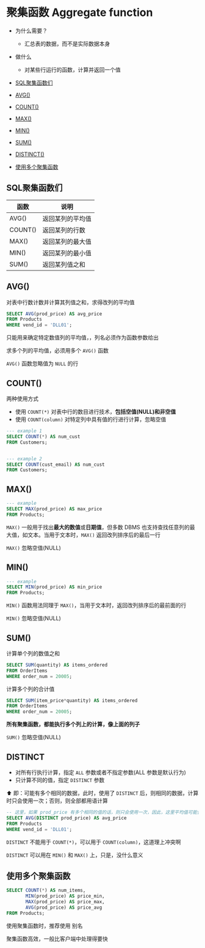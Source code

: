 # 聚集函数 Aggregate function

- 为什么需要？
	- 汇总表的数据，而不是实际数据本身

- 做什么
	- 对某些行运行的函数，计算并返回一个值

- [SQL聚集函数们](#sql聚集函数们)
- [AVG()](#avg)
- [COUNT()](#count)
- [MAX()](#max)
- [MIN()](#min)
- [SUM()](#sum)
- [DISTINCT()](#distinct)
- [使用多个聚集函数](#使用多个聚集函数)

## SQL聚集函数们

函数 | 说明
---- | ----
AVG() | 返回某列的平均值
COUNT() | 返回某列的行数
MAX() |	 返回某列的最大值
MIN() | 返回某列的最小值
SUM() |	返回某列值之和

## AVG()

对表中行数计数并计算其列值之和，求得改列的平均值

```sql
SELECT AVG(prod_price) AS avg_price
FROM Products
WHERE vend_id = 'DLL01';
```

只能用来确定特定数值列的平均值，，列名必须作为函数参数给出

求多个列的平均值，必须用多个 `AVG()` 函数

`AVG()` 函数忽略值为 `NULL` 的行

## COUNT()

两种使用方式

- 使用 `COUNT(*)` 对表中行的数目进行技术，**包括空值(NULL)和非空值**
- 使用 `COUNT(column)` 对特定列中具有值的行进行计算，忽略空值


```sql
--- example 1
SELECT COUNT(*) AS num_cust
FROM Customers;


--- example 2
SELECT COUNT(cust_email) AS num_cust
FROM Customers;
```

## MAX()

```sql
--- example
SELECT MAX(prod_price) AS max_price
FROM Products;
```

`MAX()` 一般用于找出**最大的数值**或**日期值**，但多数 DBMS 也支持查找任意列的最大值，如文本。当用于文本时，`MAX()` 返回改列排序后的最后一行

`MAX()` 忽略空值(NULL)


## MIN()

```sql
--- example
SELECT MIN(prod_price) AS min_price
FROM Products;
```

`MIN()` 函数用法同理于 `MAX()`，当用于文本时，返回改列排序后的最前面的行

`MIN()` 忽略空值(NULL)

## SUM()

计算单个列的数值之和

```sql
SELECT SUM(quantity) AS items_ordered
FROM OrderItems
WHERE order_num = 20005;
```

计算多个列的合计值

```sql
SELECT SUM(item_price*quantity) AS items_ordered
FROM OrderItems
WHERE order_num = 20005;
```

**所有聚集函数，都能执行多个列上的计算，像上面的列子**

`SUM()` 忽略空值(NULL)

## DISTINCT

- 对所有行执行计算，指定 `ALL` 参数或者不指定参数(ALL 参数是默认行为)
- 只计算不同的值，指定 `DISTINCT` 参数

⬆️ 即：可能有多个相同的数据，此时，使用了 `DISTINCT` 后，则相同的数据，计算时只会使用一次；否则，则全部都用语计算

```sql
-- 这里，如果 prod_price 有多个相同的值的话，则只会使用一次，因此，这里平均值可能会提供，因为排出了多个最小值
SELECT AVG(DISTINCT prod_price) AS avg_price
FROM Products
WHERE vend_id = 'DLL01';
```

`DISTINCT` 不能用于 `COUNT(*)`，可以用于 `COUNT(column)`，这道理上冲突啊

`DISTINCT` 可以用在 `MIN()` 和 `MAX()` 上，只是，没什么意义

## 使用多个聚集函数

```sql
SELECT COUNT(*) AS num_items,
       MIN(prod_price) AS price_min,
       MAX(prod_price) AS price_max,
       AVG(prod_price) AS price_avg
FROM Products;
```

使用聚集函数时，推荐使用 别名

聚集函数高效，一般比客户端中处理得要快


